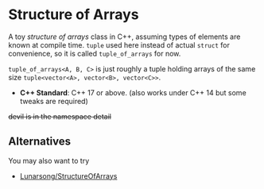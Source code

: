 # Structure of Arrays

A toy *structure of arrays* class in C++, assuming types of elements are known at compile time.
`tuple` used here instead of actual `struct` for convenience, so it is called `tuple_of_arrays` for now.

`tuple_of_arrays<A, B, C>` is just roughly a tuple holding arrays of the same size `tuple<vector<A>, vector<B>, vector<C>>`.

- **C++ Standard**: C++ 17 or above. (also works under C++ 14 but some tweaks are required)

~~devil is in the namespace detail~~

## Alternatives
You may also want to try
- [Lunarsong/StructureOfArrays](https://github.com/Lunarsong/StructureOfArrays)
